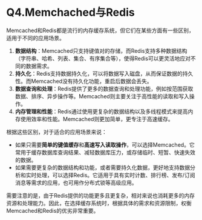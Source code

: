 # Q4.Memchached与Redis

Memcached和Redis都是流行的内存缓存系统，但它们在某些方面有一些区别，适用于不同的应用场景。

1. **数据结构**：Memcached只支持键值对的存储，而Redis支持多种数据结构（字符串、哈希、列表、集合、有序集合等），使得Redis可以更灵活地应对不同的数据需求。
2. **持久化**：Redis支持数据持久化，可以将数据写入磁盘，从而保证数据的持久性。而Memcached没有持久化功能，重启后数据会丢失。
3. **数据查询和处理**：Redis提供了更多的数据查询和处理功能，例如按范围获取数据、排序、异步操作等。Memcached则主要关注于高性能的读取和写入操作。
4. **内存管理和性能**：Redis通过使用更复杂的数据结构以及多线程模式来提高内存使用效率和性能。Memcached则更加简单，更专注于高速缓存。

根据这些区别，对于适合的应用场景来说：

- 如果只需要**简单的键值缓存**和**高速写入读取操作**，可以选择Memcached。它常用于缓存数据库查询结果、减轻数据库压力，或存储临时、短暂、快速失效的数据。
- 如果需要更复杂的数据结构和功能，或者需要持久化数据，更好地支持数据分析和实时处理，可以选择Redis。它适用于具有实时计数、排行榜、发布/订阅消息等需求的应用，也可用作分布式锁等高级应用。

需要注意的是，由于Redis提供的功能更多且更复杂，相对来说也消耗更多的内存资源和处理能力。因此，在选择缓存系统时，根据具体的需求和资源限制，权衡Memcached和Redis的优劣非常重要。

